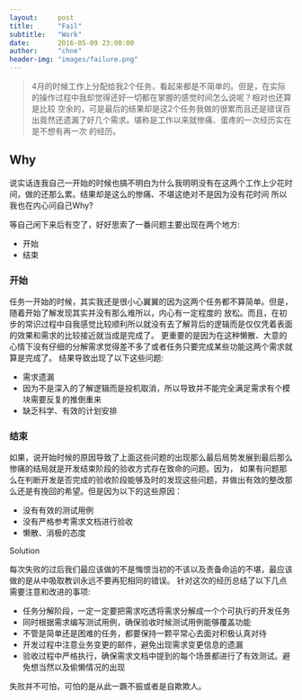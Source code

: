 ```yaml
---
layout:     post
title:      "Fail"
subtitle:   "Work"
date:       2016-05-09 23:00:00
author:     "chne"
header-img: "images/failure.png"
---
```

> 4月的时候工作上分配给我2个任务，看起来都是不简单的。但是，在实际的操作过程中我却觉得还好一切都在掌握的感觉时间怎么说呢？相对也还算是比较
空余的，可是最后的结果却是这2个任务我做的很累而且还是错误百出竟然还遗漏了好几个需求。堪称是工作以来就惨痛、蛋疼的一次经历实在是不想有再一次
的经历。


## Why

说实话连我自己一开始的时候也搞不明白为什么我明明没有在这两个工作上少花时间，做的还那么累。结果却是这么的惨痛、不堪这绝对不是因为没有花时间
所以我也在内心问自己Why?


等自己闲下来后有空了，好好思索了一番问题主要出现在两个地方:

+ 开始
+ 结束

### 开始
任务一开始的时候，其实我还是很小心翼翼的因为这两个任务都不算简单。但是，随着开始了解发现其实并没有那么难所以，内心有一定程度的
放松。而且，在初步的常识过程中自我感觉比较顺利所以就没有去了解背后的逻辑而是仅仅凭着表面的效果和需求的比较接近就当成是完成了。
更重要的是因为在这种懒散、大意的心情下没有仔细的分解需求觉得差不多了或者任务只要完成某些功能这两个需求就算是完成了。
结果导致出现了以下这些问题:
+ 需求遗漏
+ 因为不是深入的了解逻辑而是投机取消，所以导致并不能完全满足需求有个模块需要反复的推倒重来
+ 缺乏科学、有效的计划安排

### 结束
如果，说开始时候的原因导致了上面这些问题的出现那么最后局势发展到最后那么惨痛的结局就是开发结束阶段的验收方式存在致命的问题。因为，
如果有问题那么在判断开发是否完成的验收阶段能够及时的发现这些问题，并做出有效的整改那么还是有挽回的希望。但是因为以下的这些原因：

+ 没有有效的测试用例
+ 没有严格参考需求文档进行验收
+ 懒散、消极的态度

Solution

每次失败的过后我们最应该做的不是悔恨当初的不该以及责备命运的不堪，最应该做的是从中吸取教训永远不要再犯相同的错误。
针对这次的经历总结了以下几点需要注意和改进的事项:

+ 任务分解阶段，一定一定要把需求吃透将需求分解成一个个可执行的开发任务
+ 同时根据需求编写测试用例，确保验收时候测试用例能够覆盖功能
+ 不管是简单还是困难的任务，都要保持一颗平常心去面对积极认真对待
+ 开发过程中注意业务变更的邮件，避免出现需求变更信息的遗漏
+ 验收过程中严格执行，确保需求文档中提到的每个场景都进行了有效测试。避免想当然以及偷懒情况的出现


失败并不可怕，可怕的是从此一蹶不振或者是自欺欺人。
